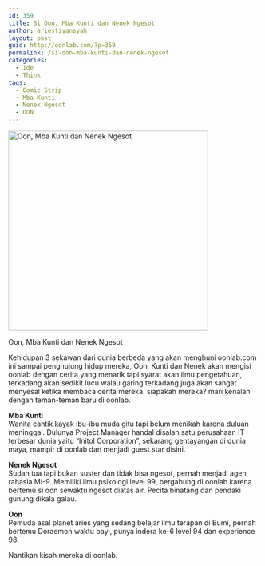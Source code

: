 ```yaml
---
id: 359
title: Si Oon, Mba Kunti dan Nenek Ngesot
author: ariestiyansyah
layout: post
guid: http://oonlab.com/?p=359
permalink: /si-oon-mba-kunti-dan-nenek-ngesot
categories:
  - Ide
  - Think
tags:
  - Comic Strip
  - Mba Kunti
  - Nenek Ngesot
  - OON
---
```

<div id="attachment_360" style="width: 726px" class="wp-caption aligncenter">
  <a href="http://oonlab.com/wp-content/uploads/2014/08/introduce.png"><img class="size-full wp-image-360" src="http://oonlab.com/wp-content/uploads/2014/08/introduce.png" alt="Oon, Mba Kunti dan Nenek Ngesot" width="400" /></a>
  
  <p class="wp-caption-text">
    Oon, Mba Kunti dan Nenek Ngesot
  </p>
</div>

Kehidupan 3 sekawan dari dunia berbeda yang akan menghuni oonlab.com ini sampai penghujung hidup mereka, Oon, Kunti dan Nenek akan mengisi oonlab dengan cerita yang menarik tapi syarat akan ilmu pengetahuan, terkadang akan sedikit lucu walau garing terkadang juga akan sangat menyesal ketika membaca cerita mereka. siapakah mereka? mari kenalan dengan teman-teman baru di oonlab.

**Mba Kunti**  
Wanita cantik kayak ibu-ibu muda gitu tapi belum menikah karena duluan meninggal. Dulunya Project Manager handal disalah satu perusahaan IT terbesar dunia yaitu &#8220;Initol Corporation&#8221;, sekarang gentayangan di dunia maya, mampir di oonlab dan menjadi guest star disini.

**Nenek Ngesot**  
Sudah tua tapi bukan suster dan tidak bisa ngesot, pernah menjadi agen rahasia MI-9. Memiliki ilmu psikologi level 99, bergabung di oonlab karena bertemu si oon sewaktu ngesot diatas air. Pecita binatang dan pendaki gunung dikala galau.

**Oon**  
Pemuda asal planet aries yang sedang belajar ilmu terapan di Bumi, pernah bertemu Doraemon waktu bayi, punya indera ke-6 level 94 dan experience 98.

Nantikan kisah mereka di oonlab.